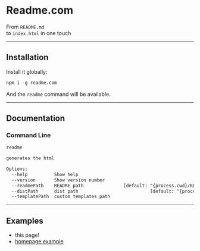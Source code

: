 # Readme.com

From `README.md`  
to `index.html` in one touch

---

## Installation

Install it globally:

```txt
npm i -g readme.com
```

And the `readme` command will be available.

---

## Documentation

### Command Line

```txt
readme

generates the html

Options:
  --help          Show help                                            [boolean]
  --version       Show version number                                  [boolean]
  --readmePath    README path               [default: "{process.cwd}/README.md"]
  --distPath      dist path                           [default: "{process.cwd}"]
  --templatePath  custom templates path
```

---

## Examples

- this page!
- [homepage example](https://moonwave99.github.io/readme.com.example/)
